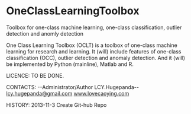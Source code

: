 OneClassLearningToolbox
=======================

Toolbox for one-class machine learning, one-class classification, outlier detection and anomly detection

One Class Learning Toolbox (OCLT) is a toolbox of one-class machine learning for research and learning.
It (will) include features of one-class classification (OCC), outlier detection and anomaly detection. 
And it (will) be implemented by Python (mainline), Matlab and R.


LICENCE:
TO BE DONE. 


CONTACTS:
--Administrator/Author LCY.Hugepanda--
lcy.hugepanda@gmail.com
www.lovecaoying.com


HISTORY:
2013-11-3 Create Git-hub Repo
